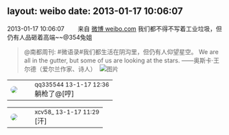 layout: weibo
date: 2013-01-17 10:06:07
---
<meta name="referrer" content="no-referrer" />

2013-01-17 10:06:07  &nbsp;&nbsp;&nbsp;&nbsp;&nbsp;&nbsp; 来自 <a href="http://weibo.com/" rel="nofollow">微博 weibo.com</a>
我们都不得不写着工业垃圾，但仍有人品砸着高端~~@354兔姐
>  @南都周刊: #微语录#我们都生活在阴沟里，但仍有人仰望星空。 We are all in the gutter, but some of us are looking at the stars. ——奥斯卡·王尔德（爱尔兰作家、诗人） ​​​
>  ![图片](https://ww1.sinaimg.cn/large/61d7cd94jw1e0wa7r6eaqj.jpg)

<table style="width: 100%;">
  <tr>
    <td style="width: 40px;"><img style="border-radius:50%" src="https://tva4.sinaimg.cn/crop.0.0.180.180.50/7d25944djw1e8qgp5bmzyj2050050aa8.jpg?KID=imgbed,tva&Expires=1624463415&ssig=M%2B8TiM0edh"></td>
    <td colspan="2"><small>qq335544 13-1-17 12:36</small><br/>躺枪了@[哼]</td>
  </tr>
</table>

<table style="width: 100%;">
  <tr>
    <td style="width: 40px;"><img style="border-radius:50%" src="https://tva3.sinaimg.cn/crop.0.0.1242.1242.50/801f7e9ajw8f3peekcgoqj20yi0yidg9.jpg?KID=imgbed,tva&Expires=1624463415&ssig=5NBYk9xqGb"></td>
    <td colspan="2"><small>xcv58_ 13-1-17 11:29</small><br/>[汗]</td>
  </tr>
</table>
